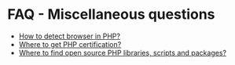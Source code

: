 # FAQ - Miscellaneous questions

* [How to detect browser in PHP?](/faq/misc/browser-detection.md)
* [Where to get PHP certification?](/faq/misc/certification.md)
* [Where to find open source PHP libraries, scripts and packages?](/faq/misc/packages.md)
